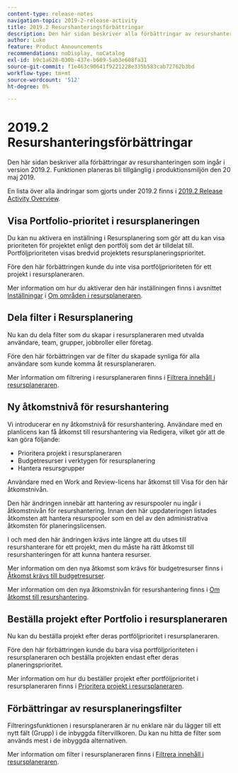 ```yaml
---
content-type: release-notes
navigation-topic: 2019-2-release-activity
title: 2019.2 Resurshanteringsförbättringar
description: Den här sidan beskriver alla förbättringar av resurshanteringen som ingår i version 2019.2. Funktionen planeras bli tillgänglig i produktionsmiljön den 20 maj 2019.
author: Luke
feature: Product Announcements
recommendations: noDisplay, noCatalog
exl-id: b9c1a628-030b-437e-b609-5ab3e608fa31
source-git-commit: f1e463c90641f9221228e335b583cab72762b3bd
workflow-type: tm+mt
source-wordcount: '512'
ht-degree: 0%

---
```


# 2019.2 Resurshanteringsförbättringar

Den här sidan beskriver alla förbättringar av resurshanteringen som ingår i version 2019.2. Funktionen planeras bli tillgänglig i produktionsmiljön den 20 maj 2019.

En lista över alla ändringar som gjorts under 2019.2 finns i [2019.2 Release Activity Overview](../../../../product-announcements/product-releases/quarterly-release-archive/2019.2-release-activity/2019-2-release-activity-overview.md).

## Visa Portfolio-prioritet i resursplaneringen

Du kan nu aktivera en inställning i Resursplanering som gör att du kan visa prioriteten för projektet enligt den portfölj som det är tilldelat till. Portföljprioriteten visas bredvid projektets resursplaneringsprioritet.

Före den här förbättringen kunde du inte visa portföljprioriteten för ett projekt i resursplaneraren.

Mer information om hur du aktiverar den här inställningen finns i avsnittet [Inställningar](../../../../resource-mgmt/resource-planning/resource-planner-navigation.md#settings) i [Om områden i resursplaneraren](../../../../resource-mgmt/resource-planning/resource-planner-navigation.md).

## Dela filter i Resursplanering

Nu kan du dela filter som du skapar i resursplaneraren med utvalda användare, team, grupper, jobbroller eller företag.

Före den här förbättringen var de filter du skapade synliga för alla användare som kunde komma åt resursplaneraren.

Mer information om filtrering i resursplaneraren finns i [Filtrera innehåll i resursplaneraren](../../../../resource-mgmt/resource-planning/filter-resource-planner.md).

## Ny åtkomstnivå för resurshantering

Vi introducerar en ny åtkomstnivå för resurshantering. Användare med en planlicens kan få åtkomst till resurshantering via Redigera, vilket gör att de kan göra följande:

* Prioritera projekt i resursplaneraren
* Budgetresurser i verktygen för resursplanering
* Hantera resursgrupper

Användare med en Work and Review-licens har åtkomst till Visa för den här åtkomstnivån.

Den här ändringen innebär att hantering av resurspooler nu ingår i åtkomstnivån för resurshantering. Innan den här uppdateringen listades åtkomsten att hantera resurspooler som en del av den administrativa åtkomsten för planeringslicensen.

I och med den här ändringen krävs inte längre att du utses till resurshanterare för ett projekt, men du måste ha rätt åtkomst till resurshanteringen för att kunna hantera resurser.

Mer information om den nya åtkomst som krävs för budgetresurser finns i [Åtkomst krävs till budgetresurser](../../../../resource-mgmt/resource-planning/access-needed-to-budget-resources.md).

Mer information om den nya åtkomstnivån för resurshantering finns i [Om åtkomst till resurshantering](../../../../administration-and-setup/add-users/configure-and-grant-access/grant-access-resource-management.md).

## Beställa projekt efter Portfolio i resursplaneraren

Nu kan du beställa projekt efter deras portföljprioritet i resursplaneraren.

Före den här förbättringen kunde du bara visa portföljprioriteten i resursplaneraren och beställa projekten endast efter deras planeringsprioritet.

Mer information om hur du beställer projekt efter portföljprioritet i resursplaneraren finns i [Prioritera projekt i resursplaneraren](../../../../resource-mgmt/resource-planning/prioritize-projects-resource-planner.md).

## Förbättringar av resursplaneringsfilter

Filtreringsfunktionen i resursplaneraren är nu enklare när du lägger till ett nytt fält (Grupp) i de inbyggda filtervillkoren. Du kan nu hitta de filter som används mest i de inbyggda alternativen.

Mer information om filter i resursplaneraren finns i [Filtrera innehåll i resursplaneraren](../../../../resource-mgmt/resource-planning/filter-resource-planner.md).

